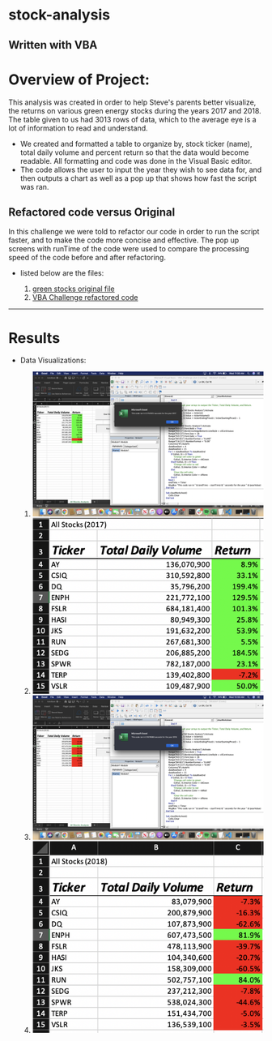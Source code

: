 # stock-analysis
Written with VBA
---

# **Overview of Project:**

This analysis was created in order to help Steve's parents better visualize, the returns on various green energy stocks during the years 2017 and 2018.  The table given to us had 3013 rows of data, which to the average eye is a lot of information to read and understand.  

- We created and formatted a table to organize by, stock ticker (name), total daily volume and percent return so that the data would become readable.  All formatting and code was done in the Visual Basic editor.  
- The code allows the user to input the year they wish to see data for, and then outputs a chart as well as a pop up that shows how fast the script was ran.
	
## Refactored code versus Original 
In this challenge we were told to refactor our code in order to run the script faster, and to make the code more concise and effective.  The pop up screens with runTime of the code were used to compare the processing speed of the code before and after refactoring.
- listed below are the files:

	1) [green stocks original file](stock-analysis/green_stocks.xlsm")
	2) [VBA Challenge refactored code](stock-analysis/VBA_Challenge.xlsm)
---
# **Results**

- Data Visualizations:

	1) ![VBA_Challenge_2017](resources/VBA_Challenge_2017.png)
	2) ![stock-analysis-2017](resources/stock-analysis-2017.png)
	3) ![VBA_Challenge_2018](resources/VBA_Challenge_2018.png)
	4) ![stock-analysis-2018](resources/stock-analysis-2018.png)


